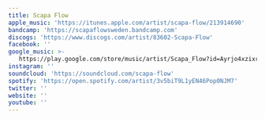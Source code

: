 ```yaml
---
title: Scapa Flow
apple_music: 'https://itunes.apple.com/artist/scapa-flow/213914690'
bandcamp: 'https://scapaflowsweden.bandcamp.com'
discogs: 'https://www.discogs.com/artist/83602-Scapa-Flow'
facebook: ''
google_music: >-
   https://play.google.com/store/music/artist/Scapa_Flow?id=Ayrjo4xzixrlchd3vd2765ximxa
instagram: ''
soundcloud: 'https://soundcloud.com/scapa-flow'
spotify: 'https://open.spotify.com/artist/3v5biT9L1yEN46Pop0NJM7'
twitter: ''
website: ''
youtube: ''
---
```

